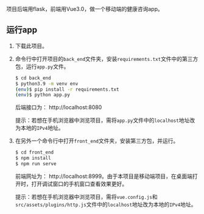 项目后端用flask，前端用Vue3.0，做一个移动端的健康咨询app。

## 运行app

1. 下载此项目。

2. 命令行中打开项目的`back_end`文件夹，安装`requirements.txt`文件中的第三方包，运行`app.py`文件。

   ```sh
   $ cd back_end
   $ python3.9 -m venv env
   (env)$ pip install -r requirements.txt
   (env)$ python app.py
   ```

   后端接口为： http://localhost:8080

   提示：若想在手机浏览器中浏览项目，需将`app.py`文件中的`localhost`地址改为本地的`IPv4`地址。

3. 在另外一个命令行中打开`front_end`文件夹，安装第三方包，并运行。

   ```sh
   $ cd front_end
   $ npm install
   $ npm run serve
   ```

   前端网址为： http://localhost:8999。由于本项目是移动端项目，在桌面端打开时，打开调试窗口的手机窗口查看效果更好。

   提示：若想在手机浏览器中浏览项目，需将`vue.config.js`和`src/assets/plugins/http.js`文件中的`localhost`地址改为本地的`IPv4`地址。